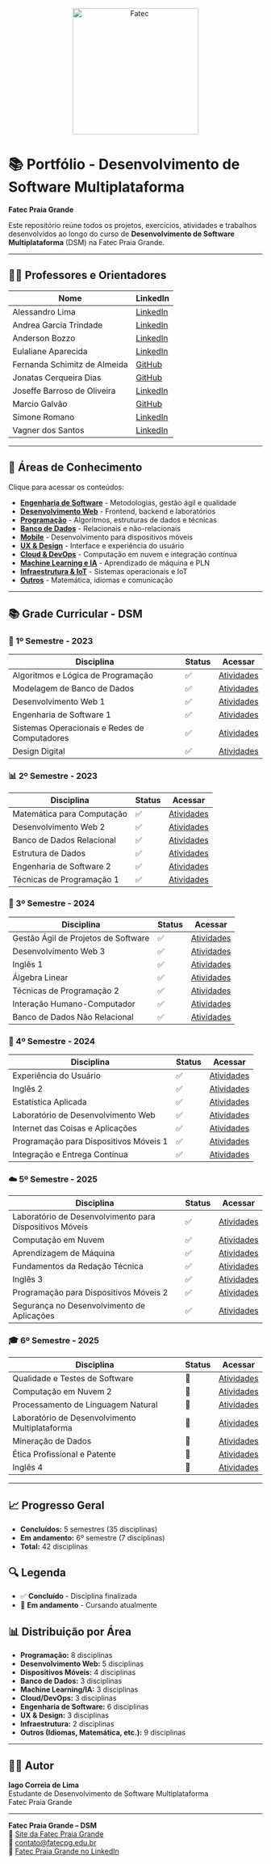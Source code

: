 <p align="center">
  <img src="https://camo.githubusercontent.com/f9718d27c69afede213564469c9cb838e87cde43daa5a3037e5e5184e4da1eab/68747470733a2f2f626b70736974656370736e65772e626c6f622e636f72652e77696e646f77732e6e65742f75706c6f6164736974656370732f73697465732f3135312f323032342f30342f66617465635f70726169615f6772616e64652e706e67" alt="Fatec" width="250"/>
</p>

# 📚 Portfólio - Desenvolvimento de Software Multiplataforma
**Fatec Praia Grande**

Este repositório reúne todos os projetos, exercícios, atividades e trabalhos desenvolvidos ao longo do curso de **Desenvolvimento de Software Multiplataforma** (DSM) na Fatec Praia Grande.

---

## 👨‍🏫 Professores e Orientadores

| Nome | LinkedIn |
|------|----------|
| Alessandro Lima | [LinkedIn](https://www.linkedin.com/search/results/all/?heroEntityKey=urn%3Ali%3Afsd_profile%3AACoAABY2Ps0BrRVOrSc4wbgwJfTStyHf-N4y9Wo&keywords=Alessandro%20Lima&origin=ENTITY_SEARCH_HOME_HISTORY&sid=3.) |
| Andrea Garcia Trindade | [LinkedIn](https://www.linkedin.com/in/andrea-garcia-trindade-2598a523/) |
| Anderson Bozzo | [LinkedIn](https://www.linkedin.com/in/anderson-valentino-bozzo-86450726/) |
| Eulaliane Aparecida | [LinkedIn](https://www.linkedin.com/in/eulaliane-gon%C3%A7alves-b9833136a/) |
| Fernanda Schimitz de Almeida | [GitHub](https://github.com/Iagob2) |
| Jonatas Cerqueira Dias | [GitHub](https://github.com/Dutragames) |
| Joseffe Barroso de Oliveira | [LinkedIn](https://www.linkedin.com/in/joseffe/) |
| Marcio Galvão | [GitHub](https://github.com/iagob2) |
| Simone Romano | [LinkedIn](https://www.linkedin.com/in/simone-romano-4828b956/) |
| Vagner dos Santos | [LinkedIn](https://www.linkedin.com/in/vagner-dos-santos/) |

---

## 🧠 Áreas de Conhecimento

Clique para acessar os conteúdos:

- [**Engenharia de Software**](./Engenharia_de_Software/) - Metodologias, gestão ágil e qualidade
- [**Desenvolvimento Web**](./Desenvolvimento_Web/) - Frontend, backend e laboratórios
- [**Programação**](./Programacao/) - Algoritmos, estruturas de dados e técnicas
- [**Banco de Dados**](./Banco_de_Dados/) - Relacionais e não-relacionais
- [**Mobile**](./Dispositivos_Moveis/) - Desenvolvimento para dispositivos móveis
- [**UX & Design**](./Experiencia_do_Usuario/) - Interface e experiência do usuário
- [**Cloud & DevOps**](./Cloud_DevOps/) - Computação em nuvem e integração contínua
- [**Machine Learning e IA**](./Machine_Learning/) - Aprendizado de máquina e PLN
- [**Infraestrutura & IoT**](./Infraestrutura_Sistemas/) - Sistemas operacionais e IoT
- [**Outros**](./Outros/) - Matemática, idiomas e comunicação

---

## 📚 Grade Curricular - DSM

### 🎯 1º Semestre - 2023
| Disciplina | Status | Acessar |
|------------|--------|---------|
| Algoritmos e Lógica de Programação | ✅ | [Atividades](./Programacao/algoritmos-logica) |
| Modelagem de Banco de Dados | ✅ | [Atividades](./Banco_de_Dados/modelagem-bd) |
| Desenvolvimento Web 1 | ✅ | [Atividades](./Desenvolvimento_Web/web-1) |
| Engenharia de Software 1 | ✅ | [Atividades](./Engenharia_de_Software/engenharia-software-1) |
| Sistemas Operacionais e Redes de Computadores | ✅ | [Atividades](./Infraestrutura_Sistemas/so-redes) |
| Design Digital | ✅ | [Atividades](./Experiencia_do_Usuario/design-digital) |

### 📊 2º Semestre - 2023
| Disciplina | Status | Acessar |
|------------|--------|---------|
| Matemática para Computação | ✅ | [Atividades](./Outros/matematica-computacao) |
| Desenvolvimento Web 2 | ✅ | [Atividades](./Desenvolvimento_Web/web-2) |
| Banco de Dados Relacional | ✅ | [Atividades](./Banco_de_Dados/bd-relacional) |
| Estrutura de Dados | ✅ | [Atividades](./Programacao/estrutura-dados) |
| Engenharia de Software 2 | ✅ | [Atividades](./Engenharia_de_Software/engenharia-software-2) |
| Técnicas de Programação 1 | ✅ | [Atividades](./Programacao/tecnicas-programacao-1) |

### 🚀 3º Semestre - 2024
| Disciplina | Status | Acessar |
|------------|--------|---------|
| Gestão Ágil de Projetos de Software | ✅ | [Atividades](./Engenharia_de_Software/gestao-agil) |
| Desenvolvimento Web 3 | ✅ | [Atividades](./Desenvolvimento_Web/web-3) |
| Inglês 1 | ✅ | [Atividades](./Outros/ingles-1) |
| Álgebra Linear | ✅ | [Atividades](./Outros/algebra-linear) |
| Técnicas de Programação 2 | ✅ | [Atividades](./Programacao/tecnicas-programacao-2) |
| Interação Humano-Computador | ✅ | [Atividades](./Experiencia_do_Usuario/ihc) |
| Banco de Dados Não Relacional | ✅ | [Atividades](./Banco_de_Dados/bd-nao-relacional) |

### 📱 4º Semestre - 2024
| Disciplina | Status | Acessar |
|------------|--------|---------|
| Experiência do Usuário | ✅ | [Atividades](./Experiencia_do_Usuario/ux) |
| Inglês 2 | ✅ | [Atividades](./Outros/ingles-2) |
| Estatística Aplicada | ✅ | [Atividades](./Outros/estatistica-aplicada) |
| Laboratório de Desenvolvimento Web | ✅ | [Atividades](./Desenvolvimento_Web/lab-web) |
| Internet das Coisas e Aplicações | ✅ | [Atividades](./Infraestrutura_Sistemas/iot-aplicacoes) |
| Programação para Dispositivos Móveis 1 | ✅ | [Atividades](./Dispositivos_Moveis/mobile-1) |
| Integração e Entrega Contínua | ✅ | [Atividades](./Cloud_DevOps/ci-cd) |

### ☁️ 5º Semestre - 2025
| Disciplina | Status | Acessar |
|------------|--------|---------|
| Laboratório de Desenvolvimento para Dispositivos Móveis | ✅ | [Atividades](./Dispositivos_Moveis/lab-mobile) |
| Computação em Nuvem | ✅ | [Atividades](./Cloud_DevOps/computacao-nuvem-1) |
| Aprendizagem de Máquina | ✅ | [Atividades](./Machine_Learning/ml) |
| Fundamentos da Redação Técnica | ✅ | [Atividades](./Outros/redacao-tecnica) |
| Inglês 3 | ✅ | [Atividades](./Outros/ingles-3) |
| Programação para Dispositivos Móveis 2 | ✅ | [Atividades](./Dispositivos_Moveis/mobile-2) |
| Segurança no Desenvolvimento de Aplicações | ✅ | [Atividades](./Engenharia_de_Software/seguranca-dev) |

### 🎓 6º Semestre - 2025
| Disciplina | Status | Acessar |
|------------|--------|---------|
| Qualidade e Testes de Software | 🔄 | [Atividades](./Engenharia_de_Software/testes-software) |
| Computação em Nuvem 2 | 🔄 | [Atividades](./Cloud_DevOps/computacao-nuvem-2) |
| Processamento de Linguagem Natural | 🔄 | [Atividades](./Machine_Learning/pln) |
| Laboratório de Desenvolvimento Multiplataforma | 🔄 | [Atividades](./Desenvolvimento_Web/lab-multiplataforma) |
| Mineração de Dados | 🔄 | [Atividades](./Machine_Learning/mineracao-dados) |
| Ética Profissional e Patente | 🔄 | [Atividades](./Outros/etica-patentes) |
| Inglês 4 | 🔄 | [Atividades](./Outros/ingles-4) |

---

## 📈 Progresso Geral
- **Concluídos:** 5 semestres (35 disciplinas)
- **Em andamento:** 6º semestre (7 disciplinas)
- **Total:** 42 disciplinas

## 🔍 Legenda
- ✅ **Concluído** - Disciplina finalizada
- 🔄 **Em andamento** - Cursando atualmente

## 📊 Distribuição por Área
- **Programação:** 8 disciplinas
- **Desenvolvimento Web:** 5 disciplinas
- **Dispositivos Móveis:** 4 disciplinas
- **Banco de Dados:** 3 disciplinas
- **Machine Learning/IA:** 3 disciplinas
- **Cloud/DevOps:** 3 disciplinas
- **Engenharia de Software:** 6 disciplinas
- **UX & Design:** 3 disciplinas
- **Infraestrutura:** 2 disciplinas
- **Outros (Idiomas, Matemática, etc.):** 9 disciplinas

---

## 👨‍💻 Autor

**Iago Correia de Lima**  
Estudante de Desenvolvimento de Software Multiplataforma  
Fatec Praia Grande

---

**Fatec Praia Grande – DSM**  
🔗 [Site da Fatec Praia Grande](https://fatecpg.cps.sp.gov.br/)  
📧 contato@fatecpg.edu.br  
🔗 [Fatec Praia Grande no LinkedIn](https://www.linkedin.com/school/centro-paula-souza---fatec-praia-grande/posts/?feedView=all)